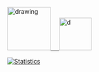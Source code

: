<a href="https://www.linkedin.com/in/alyssonmach/"><img src="https://res.cloudinary.com/importdata/image/upload/v1595012354/linkedin_t9qiwy.png" alt="drawing" width="100"/> &nbsp;&nbsp;&nbsp;&nbsp;<a href="[https://www.kaggle.com/jeffheaton](https://www.kaggle.com/alyssonvidal)"><img src="https://res.cloudinary.com/importdata/image/upload/v1595012924/kaggle_ksaktb.png" alt="d" width="75"/>

![Statistics](https://github-readme-stats.vercel.app/api?username=alyssonvidal&count_private=true)
